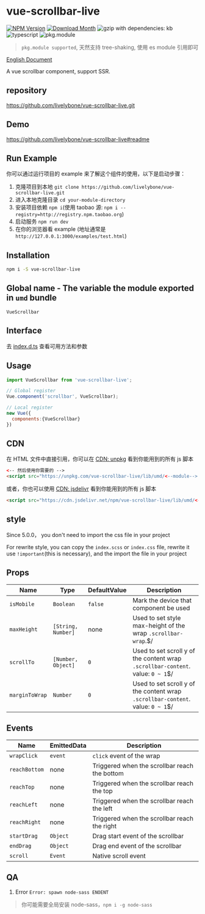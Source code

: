 # vue-scrollbar-live
[![NPM Version](http://img.shields.io/npm/v/vue-scrollbar-live.svg?style=flat-square)](https://www.npmjs.com/package/vue-scrollbar-live)
[![Download Month](http://img.shields.io/npm/dm/vue-scrollbar-live.svg?style=flat-square)](https://www.npmjs.com/package/vue-scrollbar-live)
![gzip with dependencies: kb](https://img.shields.io/badge/gzip--with--dependencies-kb-brightgreen.svg "gzip with dependencies: kb")
![typescript](https://img.shields.io/badge/typescript-supported-blue.svg "typescript")
![pkg.module](https://img.shields.io/badge/pkg.module-supported-blue.svg "pkg.module")

> `pkg.module supported`, 天然支持 tree-shaking, 使用 es module 引用即可

[English Document](./README.md)

A vue scrollbar component, support SSR.

## repository
https://github.com/livelybone/vue-scrollbar-live.git

## Demo
https://github.com/livelybone/vue-scrollbar-live#readme

## Run Example
你可以通过运行项目的 example 来了解这个组件的使用，以下是启动步骤：

1. 克隆项目到本地 `git clone https://github.com/livelybone/vue-scrollbar-live.git`
2. 进入本地克隆目录 `cd your-module-directory`
3. 安装项目依赖 `npm i`(使用 taobao 源: `npm i --registry=http://registry.npm.taobao.org`)
4. 启动服务 `npm run dev`
5. 在你的浏览器看 example (地址通常是 `http://127.0.0.1:3000/examples/test.html`)

## Installation
```bash
npm i -S vue-scrollbar-live
```

## Global name - The variable the module exported in `umd` bundle
`VueScrollbar`

## Interface
去 [index.d.ts](./index.d.ts) 查看可用方法和参数

## Usage
```js
import VueScrollbar from 'vue-scrollbar-live';

// Global register
Vue.component('scrollbar', VueScrollbar);

// Local register
new Vue({
  components:{VueScrollbar}
})
```

## CDN
在 HTML 文件中直接引用，你可以在 [CDN: unpkg](https://unpkg.com/vue-scrollbar-live/lib/umd/) 看到你能用到的所有 js 脚本
```html
<-- 然后使用你需要的 -->
<script src="https://unpkg.com/vue-scrollbar-live/lib/umd/<--module-->.js"></script>
```

或者，你也可以使用 [CDN: jsdelivr](https://cdn.jsdelivr.net/npm/vue-scrollbar-live/lib/umd/) 看到你能用到的所有 js 脚本
```html
<script src="https://cdn.jsdelivr.net/npm/vue-scrollbar-live/lib/umd/<--module-->.js"></script>
```

## style
Since 5.0.0， you don't need to import the css file in your project

For rewrite style, you can copy the `index.scss` or `index.css` file, rewrite it use `!important`(this is necessary), and the import the file in your project

## Props
| Name            | Type                                      | DefaultValue         | Description  |
| -------------   | ----------------------------------------- | -------------------- | ------------ |
| `isMobile`      | `Boolean`                                 | `false`              | Mark the device that component be used |
| `maxHeight`     | `[String, Number]`                        | none                 | Used to set style max-height of the wrap `.scrollbar-wrap`.$/ |
| `scrollTo`      | `[Number, Object]`                        | `0`                  | Used to set scroll y of the content wrap `.scrollbar-content`. value: `0 ~ 1`$/ |
| `marginToWrap`  | `Number`                                  | `0`                  | Used to set scroll y of the content wrap `.scrollbar-content`. value: `0 ~ 1`$/ |

## Events
| Name                  | EmittedData           | Description                                       |
| --------------------- | --------------------- | ------------------------------------------------- |
| `wrapClick`           | `event`               | `click` event of the wrap                         |
| `reachBottom`         | none                  | Triggered when the scrollbar reach the bottom     |
| `reachTop`            | none                  | Triggered when the scrollbar reach the top        |
| `reachLeft`           | none                  | Triggered when the scrollbar reach the left       |
| `reachRight`          | none                  | Triggered when the scrollbar reach the right      |
| `startDrag`           | `Object`              | Drag start event of the scrollbar                 |
| `endDrag`             | `Object`              | Drag end event of the scrollbar                   | 
| `scroll`              | `Event`               | Native scroll event                               | 

## QA

1. Error `Error: spawn node-sass ENOENT`

> 你可能需要全局安装 node-sass，`npm i -g node-sass`
